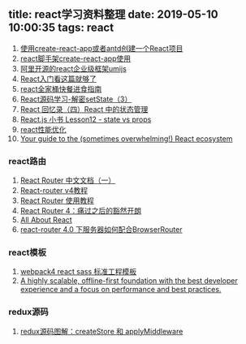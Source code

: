 title: react学习资料整理
date: 2019-05-10 10:00:35
tags: react
---


1. [使用create-react-app或者antd创建一个React项目](https://blog.csdn.net/ddwhan0123/article/details/79487071)
2. [react脚手架create-react-app使用](https://www.jianshu.com/p/c6040430b18d)
3. [阿里开源的react企业级框架umijs](https://github.com/umijs/umi)
4. [React入门看这篇就够了](https://segmentfault.com/a/1190000012921279)
5. [react全家桶快餐进食指南](https://segmentfault.com/a/1190000015553237)
6. [React源码学习-解密setState（3）](https://segmentfault.com/a/1190000015343869)
7. [React 回忆录（四）React 中的状态管理](https://segmentfault.com/a/1190000015699401)
8. [React.js 小书 Lesson12 - state vs props](https://segmentfault.com/a/1190000011946730)
9. [react性能优化](https://segmentfault.com/a/1190000016259872)
10. [Your guide to the (sometimes overwhelming!) React ecosystem](https://github.com/petehunt/react-howto)

### react路由

1. [React Router 中文文档（一）](https://segmentfault.com/a/1190000014294604)
2. [React-router v4教程](https://www.jianshu.com/p/548674270455)
3. [React Router 使用教程](http://www.ruanyifeng.com/blog/2016/05/react_router.html)
4. [React Router 4：痛过之后的豁然开朗](https://www.jianshu.com/p/bf6b45ce5bcc)
5. [All About React ](https://css-tricks.com/react-router-4/)
6. [react-router 4.0 下服务器如何配合BrowserRouter](https://www.cnblogs.com/YZH-chengdu/p/6855237.html)

### react模板

1. [webpack4 react sass 标准工程模板](https://github.com/zhoulujun/wepack4-react-project-template)
2. [A highly scalable, offline-first foundation with the best developer experience and a focus on performance and best practices.](https://github.com/react-boilerplate/react-boilerplate)

### redux源码

1. [redux源码图解：createStore 和 applyMiddleware](https://www.cnblogs.com/Ruth92/p/7421697.html#top)
